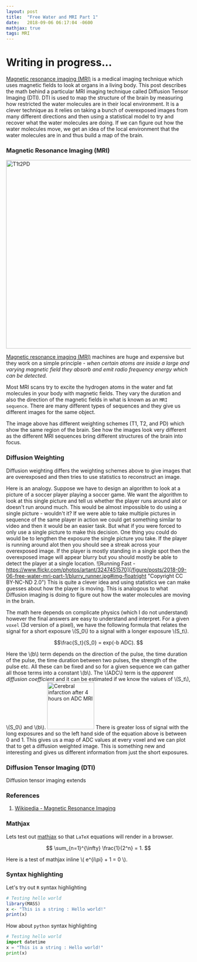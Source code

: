 ```yaml
---
layout: post
title:  "Free Water and MRI Part 1"
date:   2018-09-06 06:17:04 -0600
mathjax: true
tags: MRI
---
```


# Writing in progress...

[Magnetic resonance imaging
(MRI)](https://en.wikipedia.org/wiki/Magnetic_resonance_imaging) is a medical
imaging technique which uses magnetic fields to look at organs in a living
body. This post describes the math behind a particular MRI imaging technique
called Diffusion Tensor Imaging (DTI). DTI is used to map the structure of the
brain by measuring how restricted the water molecules are in their local
environment. It is a clever technique as it relies on taking a bunch of
overexposed images from many different directions and then using a statistical
model to try and recover what the water molecules are doing. If we can figure
out how the water molecules move, we get an idea of the local environment that
the water molecules are in and thus build a map of the brain. 

<!--more-->

### Magnetic Resonance Imaging (MRI)

<a title="By KieranMaher at English Wikibooks [Public domain], via Wikimedia Commons" href="https://commons.wikimedia.org/wiki/File:T1t2PD.jpg"><img width="512" alt="T1t2PD" src="https://upload.wikimedia.org/wikipedia/commons/0/03/T1t2PD.jpg#img-center"></a>

[Magnetic resonance imaging
(MRI)](https://en.wikipedia.org/wiki/Magnetic_resonance_imaging) machines are
huge and expensive but they work on a simple principle -  _when certain atoms
are inside a large and varying magnetic field they absorb and emit radio
frequency energy which can be detected._ 

Most MRI scans try to excite the hydrogen atoms in the water and fat molecules
in your body with magnetic fields. They vary the duration and also the
direction of the magnetic fields in what is known as an `MRI sequence`. There
are many different types of sequences and they give us different images for the
same object. 

The image above has different weighting schemes (T1, T2, and PD) which show the
same region of the brain. See how the images look very different as the
different MRI sequences bring different structures of the brain into focus. 

### Diffusion Weighting

Diffusion weighting differs the weighting schemes above to give images that are
overexposed and then tries to use statistics to reconstruct an image. 

Here is an analogy. Suppose we have to design an algorithm to look at a picture
of a soccer player playing a soccer game. We want the algorithm to look at this
single picture and tell us whether the player runs around alot or doesn't run
around much.  This would be almost impossible to do using a single picture -
wouldn't it? If we were able to take multiple pictures in sequence of the same
player in action we could get something similar to video and then it would be
an easier task.  But what if you were forced to only use a single picture to
make this decision.  One thing you could do would be to lengthen the exposure
the single picture you take. If the player is running around alot then you
should see a streak across your overexposed image. If the player is mostly
standing in a single spot then the overexposed image will appear blurry but you
should mostly be able to detect the player at a single location.  ![Running
Fast -
https://www.flickr.com/photos/artant/3247451570](/figure/posts/2018-09-06-free-water-mri-part-1/blurry_runner.jpg#img-floatright
"Copyright CC BY-NC-ND 2.0") This is quite a clever idea and using statistics
we can make guesses about how the player is moving. This is analogous to what
Diffusion imaging is doing to figure out how the water molecules are moving in
the brain.

The math here depends on complicate physics (which I do not understand) however
the final answers are easy to understand and interpret. For a given `voxel` (3d
version of a pixel), we have the following formula that relates the signal
for a short exposure \\(S_0\\) to a signal with a longer exposure \\(S_t\\). 

$$\frac{S_t}{S_0} = exp(-b ADC). $$

Here the \\(b\\) term depends on the direction of the pulse, the time duration
of the pulse, the time duration between two pulses, the strength of the pulse
etc.  All these can be fixed and so for a given sequence we can gather all
those terms into a constant \\(b\\). The \\(ADC\\) term is the _apparent
diffusion coefficient_ and it can be estimated if we know the values of
\\(S_t\\), \\(S_0\\) and \\(b\\). 
<a title="By Jian-Min Shen, Xian-Wu Xia, Wu-Gen Kang, Jian-Jun Yuan and Liang Sheng [CC BY 2.0 
 (https://creativecommons.org/licenses/by/2.0
)], via Wikimedia Commons" href="https://commons.wikimedia.org/wiki/File:Cerebral_infarction_after_4_hours_on_ADC_MRI.jpg"><img width="128" alt="Cerebral infarction after 4 hours on ADC MRI" src="https://upload.wikimedia.org/wikipedia/commons/f/f3/Cerebral_infarction_after_4_hours_on_ADC_MRI.jpg#img-floatright"></a>
There is greater loss of signal with the long exposures and so the left hand
side of the equation above is between 0 and 1. This gives us a map of ADC
values at every voxel and we can plot that to get a diffusion weighted image.
This is something new and interesting and gives us different information from
just the short exposures.


### Diffusion Tensor Imaging (DTI)

Diffusion tensor imaging extends 


### References

1. [Wikipedia - Magnetic Resonance Imaging](https://en.wikipedia.org/wiki/Magnetic_resonance_imaging)


### Mathjax
Lets test out [mathjax](https://www.mathjax.org) so that `LaTeX`  equations
will render in a browser. 

$$ \sum_{n=1}^{\infty} \frac{1}{2^n} = 1. $$

Here is a test of mathjax inline \\( e^{i\pi} + 1 = 0 \\).

### Syntax highlighting

Let's try out `R` syntax highlighting

```R
# Testing hello world
library(MASS)
x <- "This is a string : Hello world!"
print(x)
```


How about `python` syntax highlighting
```python
# Testing hello world
import datetime
x = "This is a string : Hello world!"
print(x)
```

